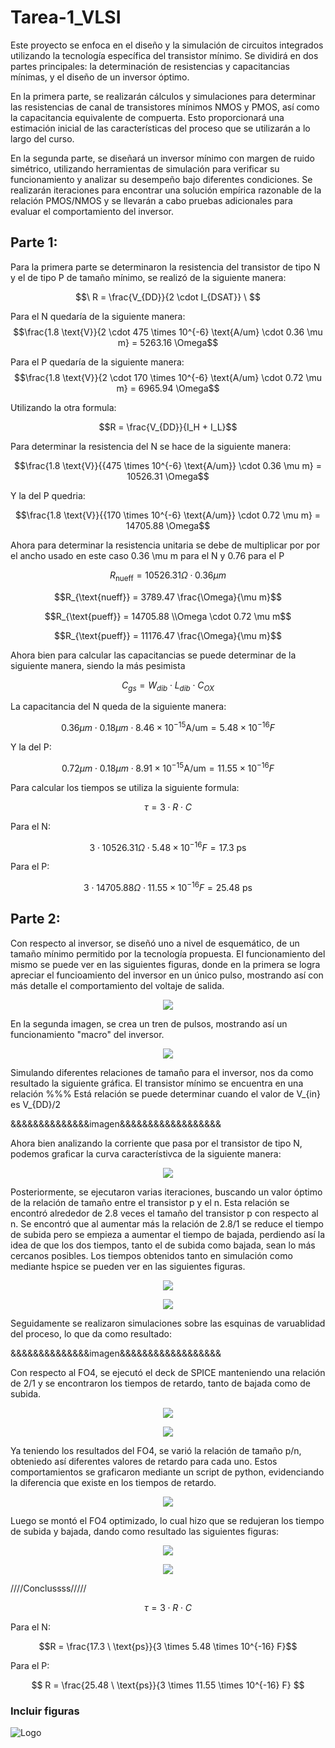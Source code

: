 # Tarea-1_VLSI
Este proyecto se enfoca en el diseño y la simulación de circuitos integrados utilizando la tecnología específica del transistor mínimo. Se dividirá en dos partes principales: la determinación de resistencias y capacitancias mínimas, y el diseño de un inversor óptimo.

En la primera parte, se realizarán cálculos y simulaciones para determinar las resistencias de canal de transistores mínimos NMOS y PMOS, así como la capacitancia equivalente de compuerta. Esto proporcionará una estimación inicial de las características del proceso que se utilizarán a lo largo del curso.

En la segunda parte, se diseñará un inversor mínimo con margen de ruido simétrico, utilizando herramientas de simulación para verificar su funcionamiento y analizar su desempeño bajo diferentes condiciones. Se realizarán iteraciones para encontrar una solución empírica razonable de la relación PMOS/NMOS y se llevarán a cabo pruebas adicionales para evaluar el comportamiento del inversor.

## Parte 1:
Para la primera parte se determinaron la resistencia del transistor de tipo N y el de tipo P de tamaño mínimo, se realizó de la siguiente manera:

$$\ R = \frac{V_{DD}}{2 \cdot I_{DSAT}} \ $$ 

Para el N quedaría de la siguiente manera:
$$\frac{1.8 \text{V}}{2 \cdot 475 \times 10^{-6} \text{A/um} \cdot 0.36 \mu m} = 5263.16  \Omega$$


Para el P quedaría de la siguiente manera:
$$\frac{1.8 \text{V}}{2 \cdot 170 \times 10^{-6} \text{A/um} \cdot 0.72 \mu m} = 6965.94  \Omega$$

Utilizando la otra formula:

$$R = \frac{V_{DD}}{I_H + I_L}$$

Para determinar la resistencia del N se hace de la siguiente manera:

$$\frac{1.8 \text{V}}{{475 \times 10^{-6} \text{A/um}} \cdot 0.36 \mu m}  = 10526.31 \Omega$$

Y la del P quedria:

$$\frac{1.8 \text{V}}{{170 \times 10^{-6} \text{A/um}} \cdot 0.72 \mu m} = 14705.88 \Omega$$

Ahora para determinar la resistencia unitaria se debe de multiplicar por por el ancho usado en este caso 0.36 \mu m para el N y 0.76 para el P 

$$R_{\text{nueff}} = 10526.31 \Omega \cdot 0.36 \mu m$$

$$R_{\text{nueff}} = 3789.47 \frac{\Omega}{\mu m}$$

$$R_{\text{pueff}} = 14705.88 \\Omega \cdot 0.72 \mu m$$

$$R_{\text{pueff}} = 11176.47 \frac{\Omega}{\mu m}$$

Ahora bien para calcular las capacitancias se puede determinar de la siguiente manera, siendo la más pesimista

$$C_{gs} = W_{dib} \cdot L_{dib} \cdot C_{OX}$$

La capacitancia del N queda de la siguiente manera:

$$0.36 \mu m \cdot 0.18 \mu m \cdot 8.46 \times 10^{-15} \text{A/um} = 5.48 \times 10^{-16} F $$

Y la del P:

$$0.72 \mu m \cdot 0.18 \mu m \cdot 8.91 \times 10^{-15} \text{A/um} = 11.55 \times 10^{-16} F $$

Para calcular los tiempos se utiliza la siguiente formula:

$$\tau = 3 \cdot R \cdot C$$

Para el N:

$$3 \cdot 10526.31 \Omega \cdot 5.48 \times 10^{-16} F = 17.3 \ \text{ps}$$

Para el P:

$$3 \cdot 14705.88 \Omega \cdot 11.55 \times 10^{-16} F = 25.48 \ \text{ps}$$

## Parte 2:
Con respecto al inversor, se diseñó uno a nivel de esquemático, de un tamaño mínimo permitido por la tecnología propuesta. El funcionamiento del mismo se puede ver en las siguientes figuras, donde en la primera se logra apreciar el funcioamiento del inversor en un único pulso, mostrando así con más detalle el comportamiento del voltaje de salida.

<p align="center">
    <img src="https://github.com/Rmarino25/Tarea-1_VLSI/assets/110320407/40297304-6ed0-4d2c-b9e2-d01c9d4f35ec"/>
</p>

En la segunda imagen, se crea un tren de pulsos, mostrando así un funcionamiento "macro" del inversor.

<p align="center">
    <img src="https://github.com/Rmarino25/Tarea-1_VLSI/assets/110320407/dd250a39-cf4c-4e9f-8a62-de82065af6fb"/>
</p>

Simulando diferentes relaciones de tamaño para el inversor, nos da como resultado la siguiente gráfica. El transistor mínimo se encuentra en una relación %%%
Está relación se puede determinar cuando el valor de V_{in} es V_{DD}/2

&&&&&&&&&&&&&&imagen&&&&&&&&&&&&&&&&&&

Ahora bien analizando la corriente que pasa por el transistor de tipo N, podemos graficar la curva característivca de la siguiente manera:

<p align="center">
    <img src="https://github.com/Rmarino25/Tarea-1_VLSI/assets/110353604/ce6679be-bba1-4808-a52b-e00c02c8c602"/>
</p>

Posteriormente, se ejecutaron varias iteraciones, buscando un valor óptimo de la relación de tamaño entre el transistor p y el n. Esta relación se encontró alrededor de 2.8 veces el tamaño del transistor p con respecto al n. Se encontró que al aumentar más la relación de 2.8/1 se reduce el tiempo de subida pero se empieza a aumentar el tiempo de bajada, perdiendo así la idea de que los dos tiempos, tanto el de subida como bajada, sean lo más cercanos posibles. Los tiempos obtenidos tanto en simulación como mediante hspice se pueden ver en las siguientes figuras.

<p align="center">
    <img src="https://github.com/Rmarino25/Tarea-1_VLSI/assets/110320407/737b5224-d381-435d-9fe3-570fca60536c"/>
</p>

<p align="center">
    <img src="https://github.com/Rmarino25/Tarea-1_VLSI/assets/110320407/f30aa16d-900e-4dc8-945f-f7b0db4eb34e"/>
</p>

Seguidamente se realizaron simulaciones sobre las esquinas de varuablidad del proceso, lo que da como resultado:

&&&&&&&&&&&&&&imagen&&&&&&&&&&&&&&&&&&

Con respecto al FO4, se ejecutó el deck de SPICE manteniendo una relación de 2/1 y se encontraron los tiempos de retardo, tanto de bajada como de subida.

<p align="center">
    <img src="https://github.com/Rmarino25/Tarea-1_VLSI/assets/110320407/95561c92-9deb-4d0f-ab96-0c87133ee8c2"/>
</p>

<p align="center">
    <img src="https://github.com/Rmarino25/Tarea-1_VLSI/assets/110320407/8cf57f1d-4042-458b-8551-d7e78e301c2d"/>
</p>

 Ya teniendo los resultados del FO4, se varió la relación de tamaño p/n, obteniedo así diferentes valores de retardo para cada uno. Estos comportamientos se graficaron mediante un script de python, evidenciando la diferencia que existe en los tiempos de retardo.

<p align="center">
    <img src="https://github.com/Rmarino25/Tarea-1_VLSI/assets/110320407/3c271f1d-368f-4707-8a12-c6a5449f3967"/>
</p>

Luego se montó el FO4 optimizado, lo cual hizo que se redujeran los tiempo de subida y bajada, dando como resultado las siguientes figuras:

<p align="center">
    <img src="https://github.com/Rmarino25/Tarea-1_VLSI/assets/110353604/983c4f64-87e3-4cb4-853f-84b6a9fe7dbf"/>
</p>

<p align="center">
    <img src="https://github.com/Rmarino25/Tarea-1_VLSI/assets/110353604/4f2b4426-d4a3-4139-880d-ae37fb767024"/>
</p>


////Conclussss/////

$$\tau = 3 \cdot R \cdot C$$

Para el N:

$$R = \frac{17.3 \ \text{ps}}{3 \times 5.48 \times 10^{-16} F}$$

Para el P:

$$ R = \frac{25.48 \ \text{ps}}{3 \times 11.55 \times 10^{-16} F} $$

### Incluir figuras 
![Logo](figuras/Firma_TEC.png)
